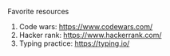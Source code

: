 Favorite resources
1. Code wars: https://www.codewars.com/
2. Hacker rank: https://www.hackerrank.com/
3. Typing practice: https://typing.io/
